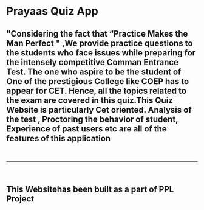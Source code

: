 <h1>Prayaas Quiz App</h1>
<h2>"Considering the fact that “Practice Makes the Man
  Perfect "
  ,We provide practice questions to the
  students who face issues while preparing for the
  intensely competitive Comman Entrance Test. The
  one who aspire to be the student of One of the
  prestigious College like COEP has to appear for
  CET. Hence, all the topics related to the exam are
  covered in this quiz.This Quiz Website is
  particularly Cet oriented. Analysis of the test ,
  Proctoring the behavior of student, Experience of
  past users etc are all of the features of this
  application</h2>
  <br>
  <hr>
  <br>
  <h2>This Websitehas been built as a part of PPL Project</h2>
